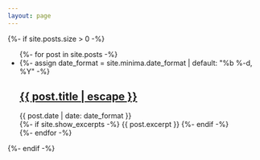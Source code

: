 ```yaml
---
layout: page
---
```

{%- if site.posts.size > 0 -%}
<ul class="posts">
	{%- for post in site.posts -%}
	<li>
		{%- assign date_format = site.minima.date_format | default: "%b %-d, %Y" -%}
		<div class="post-meta">
			<a class="post-link" href="{{ post.url | relative_url }}">
				<h2 class="post-title">{{ post.title | escape }}</h2>
			</a>
			<div class="post-date"><i class="icon-calendar"></i>{{ post.date | date: date_format }}</div>
		</div>
		<div class="post">
			{%- if site.show_excerpts -%}
			{{ post.excerpt }}
			{%- endif -%}
		</div>
	</li>
	{%- endfor -%}
</ul>
{%- endif -%}